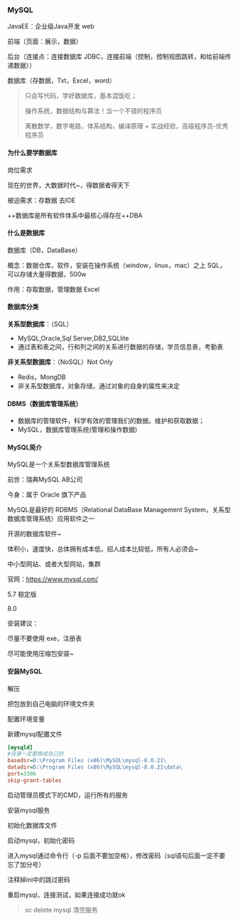 ### MySQL

JavaEE：企业级Java开发  web

前端（页面：展示，数据）

后台（连接点：连接数据库 JDBC，连接前端（控制，控制视图跳转，和给前端传递数据））

数据库（存数据，Txt，Excel，word）

> 只会写代码，学好数据库，基本混饭吃；
>
> 操作系统，数据结构与算法！当一个不错的程序员
>
> 离散数学，数字电路，体系结构，编译原理 + 实战经验，高级程序员-优秀程序员

#### 为什么要学数据库

岗位需求

现在的世界，大数据时代~，得数据者得天下

被迫需求：存数据 去IOE

++数据库是所有软件体系中最核心得存在++DBA

#### 什么是数据库

数据库（DB，DataBase）

概念：数据仓库，软件，安装在操作系统（window，linux，mac）之上 SQL，可以存储大量得数据，500w

作用：存取数据，管理数据 Excel

#### 数据库分类

**关系型数据库**：（SQL）

* MySQL,Oracle,Sql Server,DB2,SQLlite
* 通过表和表之间，行和列之间的关系进行数据的存储，学员信息表，考勤表

**非关系型数据库**：（NoSQL）Not Only

* Redis，MongDB
* 非关系型数据库，对象存储，通过对象的自身的属性来决定

#### DBMS（数据库管理系统）

* 数据库的管理软件，科学有效的管理我们的数据。维护和获取数据；
* MySQL，数据库管理系统(管理和操作数据)

#### MySQL简介

MySQL是一个关系型数据库管理系统

前世：瑞典MySQL AB公司

今身：属于 Oracle 旗下产品

MySQL是最好的 RDBMS（Relational DataBase Management System，关系型数据库管理系统）应用软件之一

开源的数据库软件~

体积小，速度快，总体拥有成本低，招人成本比较低，所有人必须会~

中小型网站、或者大型网站，集群

官网：https://www.mysql.com/

5.7 稳定版

8.0 

安装建议：

尽量不要使用 exe，注册表

尽可能使用压缩包安装~

#### 安装MySQL

解压

把包放到自己电脑的环境文件夹

配置环境变量

新建mysql配置文件

```ini
[mysqld]
#目录一定要换成自己的
basedir=D:\Program Files (x86)\MySQL\mysql-8.0.21\
datadir=D:\Program Files (x86)\MySQL\mysql-8.0.21\data\
port=3306
skip-grant-tables
```

启动管理员模式下的CMD，运行所有的服务

安装mysql服务

初始化数据库文件

启动mysql，初始化密码

进入mysql通过命令行（-p 后面不要加空格），修改密码（sql语句后面一定不要忘了加分号）

注释掉ini中的跳过密码

重启mysql，连接测试，如果连接成功就ok

> sc delete mysql  清空服务







